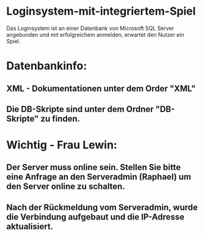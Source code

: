 # Loginsystem-mit-integriertem-Spiel
Das Loginsystem ist an einer Datenbank von Microsoft SQL Server angebunden und mit erfolgreichem anmelden, erwartet den Nutzer ein Spiel.

# Datenbankinfo: 
## XML - Dokumentationen unter dem Order "XML"
## Die DB-Skripte sind unter dem Ordner "DB-Skripte" zu finden.

# Wichtig - Frau Lewin: 
## Der Server muss online sein. Stellen Sie bitte eine Anfrage an den Serveradmin (Raphael) um den Server online zu schalten.
## Nach der Rückmeldung vom Serveradmin, wurde die Verbindung aufgebaut und die IP-Adresse aktualisiert.